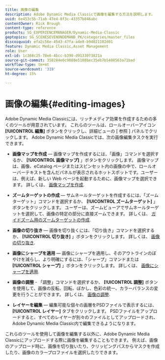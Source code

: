 ```yaml
---
title: 画像の編集
description: Adobe Dynamic Media Classicで画像を編集する方法を説明します。
uuid: 6e453c5b-71ab-47e4-8f3c-43357b846abc
contentOwner: Rick Brough
content-type: reference
products: SG_EXPERIENCEMANAGER/Dynamic-Media-Classic
geptopics: SG_SCENESEVENONDEMAND_PK/categories/master_files
discoiquuid: efa2c56e-4543-47fa-a4e8-b94021102d01
feature: Dynamic Media Classic,Asset Management
role: User
exl-id: 1c368c25-78e6-4bcc-b390-d9133073821a
source-git-commit: 358284e6c9888e5188bec35eb7b5408563a71bad
workflow-type: tm+mt
source-wordcount: '319'
ht-degree: 15%

---
```


# 画像の編集{#editing-images}

Adobe Dynamic Media Classicには、リッチメディア効果を作成するための多くのツールが用意されています。 これらのツールは、ロールオーバーアイコン **[!UICONTROL 編集]** ボタンをクリックし、詳細ビューの [ 参照 ] パネルでクリックします。 Adobe Dynamic Media Classicでは、次の画像編集タスクを実行できます。

* **画像マップを作成**  — 画像マップを作成するには、「画像」コマンドを選択するか、 **[!UICONTROL 画像マップ]** 」ボタンをクリックします。 画像マップは、画像、eCatalog ページまたはスピンセット内の画像の中で、ロールオーバーテキストを含んだパネルが表示されるホットスポットです。ユーザーは、例えば、新しい Web ページを起動するために、画像マップを選択できます。 詳しくは、 [画像マップを作成](/help/creating-image-maps.md).

* **ズームターゲットの作成**  — サムネールターゲットを作成するには、「ズームターゲット」コマンドを選択するか、 **[!UICONTROL ズームターゲット]** 」ボタンをクリックします。 ユーザーは、ズームビューアでサムネールターゲットを選択して、画像の特定の部分に直接ズームできます。 詳しくは、 [ガイドズーム用のズームターゲットの作成](/help/creating-zoom-targets-guided-zoom.md).

* **画像の切り抜き**  — 画像を切り抜くには、「切り抜き」コマンドを選択するか、 **[!UICONTROL 切り抜き]** 」ボタンをクリックします。 詳しくは、 [画像の切り抜き](/help/cropping-image.md).

* **画像にシャープを適用**  — 画像にシャープを適用し、そのアウトラインのぼやけを減らし、より明確にするには、「シャープ」コマンドまたは **[!UICONTROL シャープ]** 」ボタンをクリックします。 詳しくは、 [画像にシャープを適用](/help/sharpening-image.md).

* **画像の調整** - 「調整」コマンドを選択するか、 **[!UICONTROL 調整]** ボタンを使用して、画像の反転、回転、ぼかし、色彩の統一、カラーバランスの変更を行うことができます。 詳しくは、 [画像の調整](/help/adjusting-image.md).

* **レイヤーを編集**  — 編集可能な個々の画層をPSDファイルで表示するには、 **[!UICONTROL レイヤー]** タブをクリックします。 PSDファイルをアップロードすると、すべてのレイヤーが別々のファイルとしてアップロードされ、Adobe Dynamic Media Classic内で編集できるようになります。

これらのツールを使用して画像を編集する以外に、Adobe Dynamic Media Classicにアップロードする際に画像を編集することもできます。 例えば、画像のアップロード時に、画像を切り抜いたり、クリッピングパスからマスクを作成したり、画像のカラープロファイルを選択したりできます。

